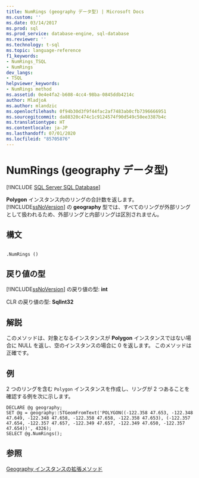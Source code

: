 ```yaml
---
title: NumRings (geography データ型) | Microsoft Docs
ms.custom: ''
ms.date: 03/14/2017
ms.prod: sql
ms.prod_service: database-engine, sql-database
ms.reviewer: ''
ms.technology: t-sql
ms.topic: language-reference
f1_keywords:
- NumRings_TSQL
- NumRings
dev_langs:
- TSQL
helpviewer_keywords:
- NumRings method
ms.assetid: 0e4e4fa2-b608-4cc4-98ba-0845ddb4214c
author: MladjoA
ms.author: mlandzic
ms.openlocfilehash: 0f94b30d3f9f44fac2af7483ab0cfb7396666951
ms.sourcegitcommit: da88320c474c1c9124574f90d549c50ee3387b4c
ms.translationtype: HT
ms.contentlocale: ja-JP
ms.lasthandoff: 07/01/2020
ms.locfileid: "85705876"
---
```

# <a name="numrings-geography-data-type"></a>NumRings (geography データ型)
[!INCLUDE [SQL Server SQL Database](../../includes/applies-to-version/sql-asdb.md)]

  **Polygon** インスタンス内のリングの合計数を返します。 [!INCLUDE[ssNoVersion](../../includes/ssnoversion-md.md)] の **geography** 型では、すべてのリングが外部リングとして扱われるため、外部リングと内部リングは区別されません。  
  
## <a name="syntax"></a>構文  
  
```  
  
.NumRings ()  
```  
  
## <a name="return-type"></a>戻り値の型  
 [!INCLUDE[ssNoVersion](../../includes/ssnoversion-md.md)] の戻り値の型: **int**  
  
 CLR の戻り値の型: **SqlInt32**  
  
## <a name="remarks"></a>解説  
 このメソッドは、対象となるインスタンスが **Polygon** インスタンスではない場合に NULL を返し、空のインスタンスの場合に 0 を返します。 このメソッドは正確です。  
  
## <a name="examples"></a>例  
 2 つのリングを含む `Polygon` インスタンスを作成し、リングが 2 つあることを確認する例を次に示します。  
  
```  
DECLARE @g geography;  
SET @g = geography::STGeomFromText('POLYGON((-122.358 47.653, -122.348 47.649, -122.348 47.658, -122.358 47.658, -122.358 47.653), (-122.357 47.654, -122.357 47.657, -122.349 47.657, -122.349 47.650, -122.357 47.654))', 4326);  
SELECT @g.NumRings();  
```  
  
## <a name="see-also"></a>参照  
 [Geography インスタンスの拡張メソッド](../../t-sql/spatial-geography/extended-methods-on-geography-instances.md)  
  
  
